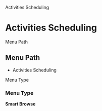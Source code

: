 
Activities Scheduling
# Activities Scheduling



Menu Path
## Menu Path



- Activities Scheduling

Menu Type
### Menu Type

**Smart Browse**

